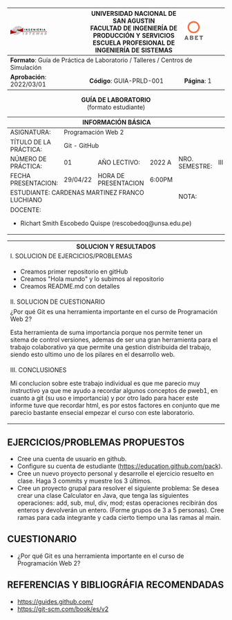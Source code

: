 <div align="center">
<table>
    <theader>
        <tr>
            <td><img src="https://github.com/rescobedoq/pw2/blob/main/epis.png?raw=true" alt="EPIS" style="width:50%; height:auto"/></td>
            <th>
                <span style="font-weight:bold;">UNIVERSIDAD NACIONAL DE SAN AGUSTIN</span><br />
                <span style="font-weight:bold;">FACULTAD DE INGENIERÍA DE PRODUCCIÓN Y SERVICIOS</span><br />
                <span style="font-weight:bold;">ESCUELA PROFESIONAL DE INGENIERÍA DE SISTEMAS</span>
            </th>
            <td><img src="https://github.com/rescobedoq/pw2/blob/main/abet.png?raw=true" alt="ABET" style="width:50%; height:auto"/></td>
        </tr>
    </theader>
    <tbody>
        <tr><td colspan="3"><span style="font-weight:bold;">Formato</span>: Guía de Práctica de Laboratorio / Talleres / Centros de Simulación</td></tr>
        <tr><td><span style="font-weight:bold;">Aprobación</span>:  2022/03/01</td><td><span style="font-weight:bold;">Código</span>: GUIA-PRLD-001</td><td><span style="font-weight:bold;">Página</span>: 1</td></tr>
    </tbody>
</table>
</div>

<div align="center">
<span style="font-weight:bold;">GUÍA DE LABORATORIO</span><br />
<span>(formato estudiante)</span>
</div>


<table>
<theader>
<tr><th colspan="6">INFORMACIÓN BÁSICA</th></tr>
</theader>
<tbody>
<tr><td>ASIGNATURA:</td><td colspan="5">Programación Web 2</td></tr>
<tr><td>TÍTULO DE LA PRÁCTICA:</td><td colspan="5">Git - GitHub</td></tr>
<tr>
<td>NÚMERO DE PRÁCTICA:</td><td>01</td><td>AÑO LECTIVO:</td><td>2022 A</td><td>NRO. SEMESTRE:</td><td>III</td>
</tr>
<tr>
<td>FECHA PRESENTACION:</td><td>29/04/22</td><td>HORA DE PRESENTACION</td><td>6:00PM</td>
</tr>
<tr><td colspan="4">ESTUDIANTE:  CARDENAS MARTINEZ FRANCO LUCHIANO
</td><td colspan="1">NOTA:</td><td colspan="1">   </td>
</tr>
<tr><td colspan="6">DOCENTE:
<ul>
<li>Richart Smith Escobedo Quispe (rescobedoq@unsa.edu.pe)</li>
</ul>
</td>
</<tr>
</tdbody>
</table>


<table>
<theader>
<tr><th colspan="6">SOLUCION Y RESULTADOS</th></tr>
</theader>
<tdbody>
<tr><td colspan="6">I. SOLUCION DE EJERCICIOS/PROBLEMAS</td></tr>
<tr><td colspan="6">
<ul>
<li>Creamos primer repositorio en gitHub</li>
<li>Creamos "Hola mundo" y lo subimos al repositorio</li>
<li>Creamos README.md con detalles</li>
</td>
</tr>
<tr><td colspan="6">II. SOLUCION DE CUESTIONARIO</td></tr>
<tr><td colspan="6">¿Por qué Git es una herramienta importante en el curso de Programación Web 2?<p>Esta herramienta de suma importancia porque nos permite tener un sitema de control versiones, ademas de ser una gran herramienta para el trabajo colaborativo ya que permite una gestion distribuida del trabajo, siendo esto ultimo uno de los pilares en el desarrollo web.</p></td></tr>
<tr><td colspan="6">III. CONCLUSIONES<p>Mi conclucion sobre este trabajo individual es que me parecio muy instructivo ya que me ayudo a recordar algunos conceptos de pweb1, en cuanto a git (su uso e importancia) y por otro lado para hacer este informe tuve que recordar html, es por estos factores en conjunto que me parecio bastante ensecial empezar el curso con este laboratorio.</p></td></tr>
</tdbody>
</table>



## EJERCICIOS/PROBLEMAS PROPUESTOS
- Cree una cuenta de usuario en github.
- Configure su cuenta de estudiante (https://education.github.com/pack).
- Cree un nuevo proyecto personal y desarrolle el ejercicio resuelto en clase. Haga 3 commits y muestre los 3 últimos.
- Cree un proyecto grupal para resolver el siguiente problema: Se desea crear una clase Calculator en Java, que tenga las siguientes operaciones: add, sub, mul, div, mod; estas operaciones recibirán dos enteros y devolverán un entero. (Forme grupos de 3 a 5 personas). Cree ramas para cada integrante y cada cierto tiempo una las ramas al main.

## CUESTIONARIO
- ¿Por qué Git es una herramienta importante en el curso de Programación Web 2?

## REFERENCIAS Y BIBLIOGRÁFIA RECOMENDADAS
- https://guides.github.com/
- https://git-scm.com/book/es/v2




